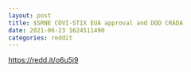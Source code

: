 ```yaml
--- 
layout: post 
title: $SRNE COVI-STIX EUA approval and DOD CRADA 
date: 2021-06-23 1624511490 
categories: reddit 
--- 
```

https://redd.it/o6u5j9
